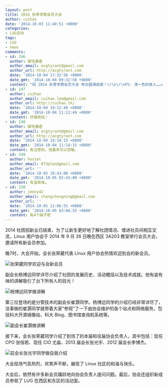 ```yaml
---
layout: post
title: 2014 秋季学期会员大会
author: cuihao
date: '2014-10-03 11:40:51 +0800'
categories:
- LUG活动
tags:
- LUG
- news
comments:
- id: 246
  author: 御宅暴君
  author_email: acgtyrant@gmail.com
  author_url: http://acgtyrant.com
  date: '2014-10-04 17:32:58 +0800'
  date_gmt: '2014-10-04 09:32:58 +0800'
  content: "祝 2014 秋季学期会员大会 举办圆满结束！\r\n\r\nPS: 清一色的男人……= ="
- id: 247
  author: cuihao
  author_email: cuihao.leo@gmail.com
  author_url: http://cuihao.tk/
  date: '2014-10-04 19:12:49 +0800'
  date_gmt: '2014-10-04 11:12:49 +0800'
  content: 仔细找找！
- id: 248
  author: 御宅暴君
  author_email: acgtyrant@gmail.com
  author_url: http://acgtyrant.com
  date: '2014-10-04 19:14:15 +0800'
  date_gmt: '2014-10-04 11:14:15 +0800'
  content: 有注意到，但基本可以忽略。
- id: 249
  author: hosiet
  author_email: 073plan@gmail.com
  author_url: ''
  date: '2014-10-05 10:43:00 +0800'
  date_gmt: '2014-10-05 02:43:00 +0800'
  content: 有滋有味…
- id: 250
  author: jenny42
  author_email: changchongning@gmail.com
  author_url: ''
  date: '2014-10-05 11:06:55 +0800'
  date_gmt: '2014-10-05 03:06:55 +0800'
  content: 有4个妹子呢
---
```

2014 社团招新业已结束，为了让新生更好地了解社团情况、增进社员间相互交流，Linux 用户协会于 2014 年 9 月 26 日晚在西区 3A203 教室举行会员大会，邀请所有新会员参加。

晚7时，大会开始。会长张荣葳代表 Linux 用户协会热情欢迎到会的新会员。

![张荣葳同学欢迎与会新会员](https://ftp.lug.ustc.edu.cn/wp-content/uploads/2014/10/kdtk_1.jpg)

副会长杨博远同学详尽介绍了社团的发展历史、活动概括以及技术成就。他有姿有味的讲解吸引了台下所有人的目光！

![杨博远同学做讲解](https://ftp.lug.ustc.edu.cn/wp-content/uploads/2014/10/kdtk_2.jpg)

第三位登场的是分管技术的副会长崔灏同学。杨博远同学的介绍已经非常详尽了，没事做的崔灏同学就带着大家“参观”了一下由协会维护的各个站点和网络服务，包括科大开源镜像站、科大 Blog、图书馆查询机系统等。

![副会长崔灏做讲解](https://ftp.lug.ustc.edu.cn/wp-content/uploads/2014/10/kdtk_3.jpg)

接下来，会长张荣葳同学介绍了到场了的本届和往届协会负责人，其中包括：现任 CPO 张恒若、现任 CIO 尤淼、2013 届会长张光宇、2012 届会长李博杰。

![前会长张光宇同学做自我介绍](https://ftp.lug.ustc.edu.cn/wp-content/uploads/2014/10/IMG_20140926_194829.jpg)

大会现场气氛热烈，欢笑声不断，展现了 Linux 社区的和谐与快乐。

大会后，依然有许多新会员踊跃地向协会负责人提问问题。最后，协会还组织新成员参观了 LUG 在西区和东区的活动室。
